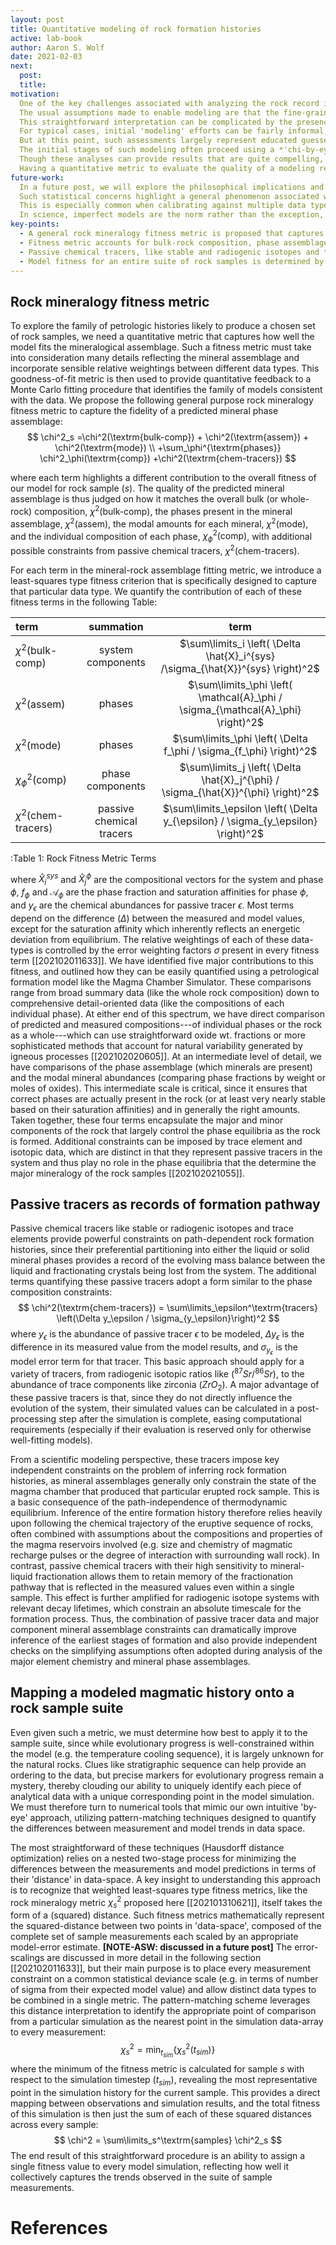 ```yaml
---
layout: post
title: Quantitative modeling of rock formation histories
active: lab-book
author: Aaron S. Wolf
date: 2021-02-03
next:
  post:
  title:
motivation:
  One of the key challenges associated with analyzing the rock record is that samples taken from a petrologic sequence are known to have some genetic origin, but the nature and timing of that evolutionary link are only revealed through the modeling process.
  The usual assumptions made to enable modeling are that the fine-grained matrix of these samples represents the liquid composition in the magma chamber, while the phenocrysts represent saturated phases crystalizing from their parent liquid; the entire package is then erupted and delivered to the surface where they are added to the rock record.
  This straightforward interpretation can be complicated by the presence of xenocrysts (perhaps entrained from an earlier epoch of crystallization), but fortunately these xenocrysts usually stand out as clear outliers on the basis of texture and composition, allowing them to be identified and screened from the analysis (or otherwise incorporated into more complex models including partial disequilibrium).
  For typical cases, initial 'modeling' efforts can be fairly informal, taking the form of graphical analysis of compositional trends that can suggest some standard igneous process like fractional crystallization, assimilation, or magma mixing.
  But at this point, such assessments largely represent educated guesses which must be tested with quantitative modeling if further progress is to be made.
  The initial stages of such modeling often proceed using a *'chi-by-eye'* approach (where chi-square, $\chi^2$, is a typical symbol used for the goodness-of-fit metric).
  Though these analyses can provide results that are quite compelling, this process should be viewed as only the initial exploratory phase of a more in depth statistical analysis, providing early support for one or more working hypotheses, rather than a offering up finalized evidence.
  Having a quantitative metric to evaluate the quality of a modeling result is thus a critical obstacle to evaluating and comparing different competing formation hypotheses for a particular suite of rock samples. # [[202101310621]]
future-work:
  In a future post, we will explore the philosophical implications and potential consequences of assigning errors to the data in this newly proposed rock-fitting metric.
  Such statistical concerns highlight a general phenomenon associated with model-building---arising whenever a model cannot simultaneously capture every aspect of the dataset---in which the model calibration is pulled simultaneously toward multiple plausible solutions.
  This is especially common when calibrating against multiple data types or more broadly when the data can be split into groups, each of which is largely sensitive to a different subset of the model parameters.
  In science, imperfect models are the norm rather than the exception, and therefore our particular example of geologic modeling will serve as a concrete illustration of a general challenge common to nearly all data-based model-building exercises.
key-points:
  - A general rock mineralogy fitness metric is proposed that captures the quality of a modeled mineral assemblage for an analyzed rock sample.
  - Fitness metric accounts for bulk-rock composition, phase assemblage, modal abundances, phase composition, and trace/isotopic trends.
  - Passive chemical tracers, like stable and radiogenic isotopes and trace elements, provide additional direct constraints on the evolutionary path of each sample.
  - Model fitness for an entire suite of rock samples is determined by identifying corresponding point in simulation to each rock sample (using Hausdorff distance optimization).
---
```


<!-- Outline Note index stored in [[202101260640]] *Fitness metric for modeling rock mineral assemblages* -->
<!-- # [[202101260640]] *Fitness metric for modeling rock mineral assemblages* -->

<!-- Motivation section is taken from [[202102020609]]-->
<!-- [[202102020609]] Inferring formation histories from rock sample suites -->

## Rock mineralogy fitness metric
<!-- [[202101310621]] Overview of rock mineralogy fitness metric -->

To explore the family of petrologic histories likely to produce a chosen set of rock samples, we need a quantitative metric that captures how well the model fits the mineralogical assemblage.
Such a fitness metric must take into consideration many details reflecting the mineral assemblage and incorporate sensible relative weightings between different data types.
This goodness-of-fit metric is then used to provide quantitative feedback to a Monte Carlo fitting procedure that identifies the family of models consistent with the data.
We propose the following general purpose rock mineralogy fitness metric to capture the fidelity of a predicted mineral phase assemblage:
$$
\chi^2_s =\chi^2(\textrm{bulk-comp}) + \chi^2(\textrm{assem}) + \chi^2(\textrm{mode}) \\
+\sum_\phi^{\textrm{phases}} \chi^2_\phi(\textrm{comp})
+\chi^2(\textrm{chem-tracers})
$$
<!-- +\sum_{\epsilon}^{\textrm{tracers}}\chi^2_{\epsilon}(\textrm{chem}) -->
where each term highlights a different contribution to the overall fitness of our model for rock sample ($s$).
The quality of the predicted mineral assemblage is thus judged on how it matches the overall bulk (or whole-rock) composition, $\chi^2(\textrm{bulk-comp})$, the phases present in the mineral assemblage, $\chi^2(\textrm{assem})$, the modal amounts for each mineral, $\chi^2(\textrm{mode})$, and the individual composition of each phase, $\chi^2_\phi(\textrm{comp})$<!-- [[202101310624]] -->, with additional possible constraints from passive chemical tracers, $\chi^2(\textrm{chem-tracers})$.


<!-- ## Rock mineralogy fitness metric terms -->
<!-- [[202101310624]] Rock mineralogy fitness metric terms -->

For each term in the mineral-rock assemblage fitting metric, we introduce a least-squares type fitness criterion that is specifically designed to capture that particular data type.
We quantify the contribution of each of these fitness terms in the following Table:

| term | summation |  term  |
| :------- | :----: | :----: |
| $\chi^2(\textrm{bulk-comp})$ | system components | $\sum\limits_i \left( \Delta \hat{X}_i^{sys} /\sigma_{\hat{X}}^{sys} \right)^2$ |
| $\chi^2(\textrm{assem})$ | phases | $\sum\limits_\phi \left( \mathcal{A}_\phi / \sigma_{\mathcal{A}_\phi} \right)^2$ |
| $\chi^2(\textrm{mode})$ | phases | $\sum\limits_\phi \left( \Delta f_\phi / \sigma_{f_\phi} \right)^2$ |
| $\chi^2_\phi(\textrm{comp})$ | phase components | $\sum\limits_j \left( \Delta \hat{X}_j^{\phi} / \sigma_{\hat{X}}^{\phi} \right)^2$ |
| $\chi^2(\textrm{chem-tracers})$ | passive chemical tracers | $\sum\limits_\epsilon \left( \Delta y_{\epsilon} / \sigma_{y_\epsilon} \right)^2$ |
  :Table 1: Rock Fitness Metric Terms

where $\hat{X}_i^{sys}$ and $\hat{X}^\phi_j$ are the compositional vectors for the system and phase $\phi$, $f_\phi$ and $\mathcal{A}_\phi$ are the phase fraction and saturation affinities for phase $\phi$, and $y_\epsilon$ are the chemical abundances for passive tracer $\epsilon$.
Most terms depend on the difference ($\Delta$) between the measured and model values, except for the saturation affinity which inherently reflects an energetic deviation from equilibrium.
The relative weightings of each of these data-types is controlled by the error weighting factors $\sigma$ present in every fitness term [[202102011633]].
We have identified five major contributions to this fitness, and outlined how they can be easily quantified using a petrological formation model like the Magma Chamber Simulator.
These comparisons range from broad summary data (like the whole rock composition) down to comprehensive detail-oriented data (like the compositions of each individual phase).
At either end of this spectrum, we have direct comparison of predicted and measured compositions---of individual phases or the rock as a whole---which can use straightforward oxide wt. fractions or more sophisticated methods that account for natural variability generated by igneous processes [[202102020605]].
At an intermediate level of detail, we have comparisons of the phase assemblage (which minerals are present) and the modal mineral abundances (comparing phase fractions by weight or moles of oxides).
This intermediate scale is critical, since it ensures that correct phases are actually present in the rock (or at least very nearly stable based on their saturation affinities) and in generally the right amounts.
Taken together, these four terms encapsulate the major and minor components of the rock that largely control the phase equilibria as the rock is formed.
Additional constraints can be imposed by trace element and isotopic data, which are distinct in that they represent passive tracers in the system and thus play no role in the phase equilibria that the determine the major mineralogy of the rock samples [[202102021055]].

## Passive tracers as records of formation pathway
<!-- ## Fitness metric for passive chemical tracers -->
<!-- # [[202102021055]] Fitness metric for passive chemical tracers -->

Passive chemical tracers like stable or radiogenic isotopes and trace elements provide powerful constraints on path-dependent rock formation histories, since their preferential partitioning into either the liquid or solid mineral phases provides a record of the evolving mass balance between the liquid and fractionating crystals being lost from the system.
The additional terms quantifying these passive tracers adopt a form similar to the phase composition constraints:
$$
\chi^2(\textrm{chem-tracers}) = \sum\limits_\epsilon^\textrm{tracers} \left(\Delta y_\epsilon / \sigma_{y_\epsilon}\right)^2
$$
where $y_\epsilon$ is the abundance of passive tracer $\epsilon$ to be modeled, $\Delta y_\epsilon$ is the difference in its measured value from the model results, and $\sigma_{y_\epsilon}$ is the model error term for that tracer.
This basic approach should apply for a variety of tracers, from radiogenic isotopic ratios like $(^{87}Sr/^{86}Sr)$, to the abundance of trace components like zirconia ($ZrO_2$).
A major advantage of these passive tracers is that, since they do not directly influence the evolution of the system, their simulated values can be calculated in a post-processing step after the simulation is complete, easing computational requirements (especially if their evaluation is reserved only for otherwise well-fitting models).

<!-- ## Passive tracers as records of formation pathway -->
<!-- [[202102021421]] Passive tracers record rock formation histories -->

From a scientific modeling perspective, these tracers impose key independent constraints on the problem of inferring rock formation histories, as mineral assemblages generally only constrain the state of the magma chamber that produced that particular erupted rock sample.
This is a basic consequence of the path-independence of thermodynamic equilibrium.
Inference of the entire formation history therefore relies heavily upon following the chemical trajectory of the eruptive sequence of rocks, often combined with assumptions about the compositions and properties of the magma reservoirs involved (e.g. size and chemistry of magmatic recharge pulses or the degree of interaction with surrounding wall rock).
In contrast, passive chemical tracers with their high sensitivity to mineral-liquid fractionation allows them to retain memory of the fractionation pathway that is reflected in the measured values even within a single sample.
This effect is further amplified for radiogenic isotope systems with relevant decay lifetimes, which constrain an absolute timescale for the formation process.
Thus, the combination of passive tracer data and major component mineral assemblage constraints can dramatically improve inference of the earliest stages of formation and also provide independent checks on the simplifying assumptions often adopted during analysis of the major element chemistry and mineral phase assemblages.

## Mapping a modeled magmatic history onto a rock sample suite

Even given such a metric, we must determine how best to apply it to the sample suite, since while evolutionary progress is well-constrained within the model (e.g. the temperature cooling sequence), it is largely unknown for the natural rocks.
Clues like stratigraphic sequence can help provide an ordering to the data, but precise markers for evolutionary progress remain a mystery, thereby clouding our ability to uniquely identify each piece of analytical data with a unique corresponding point in the model simulation.
We must therefore turn to numerical tools that mimic our own intuitive 'by-eye' approach, utilizing pattern-matching techniques designed to quantify the differences between measurement and model trends in data space.

The most straightforward of these techniques (Hausdorff distance optimization) relies on a nested two-stage process for minimizing the differences between the measurements and model predictions in terms of their 'distance' in data-space.
A key insight to understanding this approach is to recognize that weighted least-squares type fitness metrics, like the rock mineralogy metric $\chi^2_s$ proposed here [[202101310621]], itself takes the form of a (squared) distance.
Such fitness metrics mathematically represent the squared-distance between two points in 'data-space', composed of the complete set of sample measurements each scaled by an appropriate model-error estimate.
**[NOTE-ASW: discussed in a future post]**
The error-scalings are discussed in more detail in the following section [[202102011633]], but their main purpose is to place every measurement constraint on a common statistical deviance scale (e.g. in terms of number of sigma from their expected model value) and allow distinct data types to be combined in a single metric.
The pattern-matching scheme leverages this distance interpretation to identify the appropriate point of comparison from a particular simulation as the nearest point in the simulation data-array to every measurement:
$$
\chi^2_s = \min_{t_{sim}} \{ \chi^2_s(t_{sim}) \}
$$
where the minimum of the fitness metric is calculated for sample $s$ with respect to the simulation timestep ($t_{sim}$), revealing the most representative point in the simulation history for the current sample.
This provides a direct mapping between observations and simulation results, and the total fitness of this simulation is then just the sum of each of these squared distances across every sample:
$$
\chi^2 = \sum\limits_s^\textrm{samples} \chi^2_s
$$
The end result of this straightforward procedure is an ability to assign a single fitness value to every model simulation, reflecting how well it collectively captures the trends observed in the suite of sample measurements.


# References
